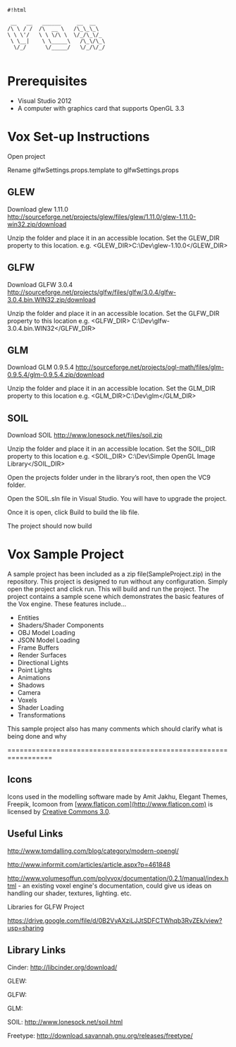 
```
#!html

 __   __   ______     __  __    
/\ \ / /  /\  __ \   /\_\_\_\   
\ \ \'/   \ \ \/\ \  \/_/\_\/_  
 \ \__|    \ \_____\   /\_\/\_\ 
  \/_/      \/_____/   \/_/\/_/ 
                               
```


# Prerequisites # 

* Visual Studio 2012
* A computer with graphics card that supports OpenGL 3.3

# Vox Set-up Instructions #

Open project

Rename glfwSettings.props.template to glfwSettings.props

## GLEW ##
Download glew 1.11.0
http://sourceforge.net/projects/glew/files/glew/1.11.0/glew-1.11.0-win32.zip/download

Unzip the folder and place it in an accessible location. Set the GLEW_DIR property to this location.
e.g. <GLEW_DIR>C:\Dev\glew-1.10.0</GLEW_DIR>
 
## GLFW ##
Download GLFW 3.0.4
http://sourceforge.net/projects/glfw/files/glfw/3.0.4/glfw-3.0.4.bin.WIN32.zip/download

Unzip the folder and place it in an accessible location. Set the GLFW_DIR property to this location
e.g. <GLFW_DIR> C:\Dev\glfw-3.0.4.bin.WIN32</GLFW_DIR>
 
## GLM ##
Download GLM 0.9.5.4
http://sourceforge.net/projects/ogl-math/files/glm-0.9.5.4/glm-0.9.5.4.zip/download

Unzip the folder and place it in an accessible location. Set the GLM_DIR property to this location
e.g. <GLM_DIR>C:\Dev\glm</GLM_DIR>
 
## SOIL ##
Download SOIL
http://www.lonesock.net/files/soil.zip

Unzip the folder and place it in an accessible location. Set the SOIL_DIR property to this location
e.g. <SOIL_DIR> C:\Dev\Simple OpenGL Image Library</SOIL_DIR>

Open the projects folder under in the library’s root, then open the VC9 folder.

Open the SOIL.sln file in Visual Studio. You will have to upgrade the project.

Once it is open, click Build to build the lib file.

The project should now build

# Vox Sample Project #

A sample project has been included as a zip file(SampleProject.zip) in the repository. This project is designed to run without any configuration. Simply open the project and click run. This will build and run the project. The project contains a sample scene which demonstrates the basic features of the Vox engine. These features include...

* Entities
* Shaders/Shader Components
* OBJ Model Loading
* JSON Model Loading
* Frame Buffers
* Render Surfaces
* Directional Lights
* Point Lights 
* Animations
* Shadows
* Camera
* Voxels
* Shader Loading
* Transformations

This sample project also has many comments which should clarify what is being done and why

=================================================================

## Icons ##
Icons used in the modelling software made by Amit Jakhu, Elegant Themes, Freepik, Icomoon from [www.flaticon.com](http://www.flaticon.com) is licensed by [Creative Commons 3.0](http://creativecommons.org/licenses/by/3.0/).

## Useful Links 

http://www.tomdalling.com/blog/category/modern-opengl/

http://www.informit.com/articles/article.aspx?p=461848

http://www.volumesoffun.com/polyvox/documentation/0.2.1/manual/index.html - an existing voxel engine's documentation, could give us ideas on handling our shader, textures, lighting. etc.


Libraries for GLFW Project

https://drive.google.com/file/d/0B2VyAXziLJJtSDFCTWhqb3RvZEk/view?usp=sharing

## Library Links ##


Cinder: http://libcinder.org/download/


GLEW: 

GLFW: 

GLM: 

SOIL: http://www.lonesock.net/soil.html

Freetype: http://download.savannah.gnu.org/releases/freetype/